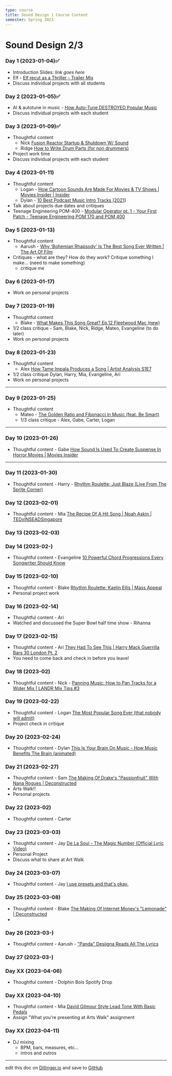 ```yaml
---
type: course
title: Sound Design 1 Course Content
semester: Spring 2023
---
```


# Sound Design 2/3

### Day 1 (2023-01-04)✅

- Introduction Slides: _link goes here_
- Elf - [Elf recut as a Thriller - Trailer Mix](https://www.youtube.com/watch?v=EkwdYSn3Uws)
- Discuss individual projects with all students

### Day 2 (2023-01-05)✅

- AI & autotune in music - [How Auto-Tune DESTROYED Popular Music](https://youtu.be/6IV29YNTH3M)
- Discuss individual projects with each student

### Day 3 (2023-01-09)✅

- Thoughtful content
  - Nick [Fusion Reactor Startup & Shutdown W/ Sound](https://youtu.be/yRdkSxiS8ls)
  - Ridge [How to Write Drum Parts (for non drummers)](https://youtu.be/FoMmVlAvjmM)
- Project work time
- Discuss individual projects with each student

### Day 4 (2023-01-11)

- Thoughtful content
  - Logan - [How Cartoon Sounds Are Made For Movies & TV Shows | Movies Insider | Insider](https://youtu.be/NhKTP5_LfU8)
  - Dylan - [10 Best Podcast Music Intro Tracks [2021]](https://youtu.be/Z56_H3y7krQ)
- Talk about projects due dates and critiques
- Teenage Engineering POM-400 - [Modular Operator pt. 1 - Your First Patch - Teenage Engineering POM 170 and POM 400](https://youtu.be/pdcR8qlrwR8)

### Day 5 (2023-01-13)

- Thoughtful content
  - Aarush - [Why 'Bohemian Rhapsody' Is The Best Song Ever Written | The Art Of Film](https://youtu.be/-yE8SYzZ6Eo)
- Critiques - what are they? How do they work? Critique something I make... (need to make something)
  - critique me

### Day 6 (2023-01-17)

- Work on personal projects

### Day 7 (2023-01-19)

- Thoughtful content
  - Blake - [What Makes This Song Great? Ep.12 Fleetwood Mac (new)](https://youtu.be/4ylXt4DsB24)
- 1/2 class critique - Sam, Blake, Nick, Ridge, Mateo, Evangeline (to do later)
- Work on personal projects

### Day 8 (2023-01-23)

- Thoughtful content
  - Alex [How Tame Impala Produces a Song | Artist Analysis S1E7](https://youtu.be/bCBj5hC1_rA)
- 1/2 class critique Dylan, Harry, Mia, Evangeline, Ari
- Work on personal projects

---

### Day 9 (2023-01-25)

- Thoughtful content
  - Mateo - [The Golden Ratio and Fibonacci in Music (feat. Be Smart)](https://youtu.be/9mozmHgg9Sk)
  - 1/3 class critique - Alex, Gabe, Carter, Logan

---

### Day 10 (2023-01-26)

- Thoughtful content - Gabe [How Sound Is Used To Create Suspense In Horror Movies | Movies Insider](https://youtu.be/1BQvCCB-PiA)

---

### Day 11 (2023-01-30)

- Thoughtful content - Harry - [Rhythm Roulette: Just Blaze (Live From The Sprite Corner)](https://www.youtube.com/watch?v=wQ7rkIppxPM)

### Day 12 (2023-02-01)

- Thoughtful content - Mia [The Recipe Of A Hit Song | Noah Askin | TEDxINSEADSingapore](https://youtu.be/R3UnZBpcF1o)

### Day 13 (2023-02-03)

### Day 14 (2023-02-)

- Thoughtful content - Evangeline [10 Powerful Chord Progressions Every Songwriter Should Know](https://www.youtube.com/watch?v=eVteycbJUsw)

### Day 15 (2023-02-10)

- Thoughtful content - Blake [Rhythm Roulette: Kaelin Ellis | Mass Appeal](https://youtu.be/P0410fmYIAE)
- Personal project work

### Day 16 (2023-02-14)

- Thoughtful content - Ari []()
- Watched and discussed the Super Bowl half time show - Rihanna

### Day 17 (2023-02-15)

- Thoughtful content - Ari [They Had To See This | Harry Mack Guerrilla Bars 30 London Pt. 2](https://youtu.be/vBSXqHQadWA)
- You need to come back and check in before you leave!

### Day 18 (2023-02)

- Thoughtful content - Nick - [Panning Music: How to Pan Tracks for a Wider Mix | LANDR Mix Tips #3](https://youtu.be/xT1tQgqBWyU)

### Day 19 (2023-02-22)

- Thoughtful content - Logan [The Most Popular Song Ever (that nobody will admit)](https://youtu.be/lOtA5Mqmv-Q)
- Project check in critique

### Day 20 (2023-02-24)

- Thoughtful content - Dylan [This Is Your Brain On Music - How Music Benefits The Brain (animated)](https://youtu.be/kZJ8BfEu-P8)

### Day 21 (2023-02-27)

- Thoughtful content - Sam [The Making Of Drake's "Passionfruit" With Nana Rogues | Deconstructed
  ](https://youtu.be/cgS8eocf4DQ)
- Arts Walk!!
- Personal projects

### Day 22 (2023-02)

- Thoughtful content - Carter []()

### Day 23 (2023-03-03)

- Thoughtful content - Jay [De La Soul - The Magic Number (Official Lyric Video)](https://youtu.be/pxkOWjZAPLs)
- Personal Project
- Discuss what to share at Art Walk

### Day 24 (2023-03-07)

- Thoughtful content - Jay [I use presets and that's okay.](https://youtu.be/0e9lJ9L3UeQ)

### Day 25 (2023-03-08)

- Thoughtful content - Blake [The Making Of Internet Money's "Lemonade" | Deconstructed](https://youtu.be/tztjhSCu6nc)
-

### Day 26 (2023-03-)

- Thoughtful content - Aarush - ["Panda" Desiigna Reads All The Lyrics]()

### Day 27 (2023-03-)

### Day XX (2023-04-06)

- Thoughtful content - Dolphin Bois Spotify Drop

### Day XX (2023-04-10)

- Thoughtful content - Mia [David Gilmour Style Lead Tone With Basic Pedals](https://youtu.be/HrMj7p0HdC0)
- Assign "What you're presenting at Arts Walk" assignment

### Day XX (2023-04-11)

- DJ mixing
  - BPM, bars, measures, etc...
  - intros and outros

---

edit this doc on [Dillinger.io](https://dillinger.io) and save to [GitHub](https://github.com)
